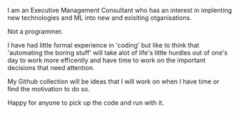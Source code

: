 I am an Executive Management Consultant who has an interest in implenting new technologies and ML into new and exisiting otganisations.

Not a programmer.

I have had little formal experience in 'coding' but like to think that 'automating the boring stuff' will take alot of life's little hurdles out of one's day to work more efficently and have time to work on the important decisions that need attention.

My Github collection will be ideas that I will work on when I have time or find the motivation to do so.

Happy for anyone to pick up the code and run with it.

<!---
sam-minns/sam-minns is a ✨ special ✨ repository because its `README.md` (this file) appears on your GitHub profile.
You can click the Preview link to take a look at your changes.
--->
